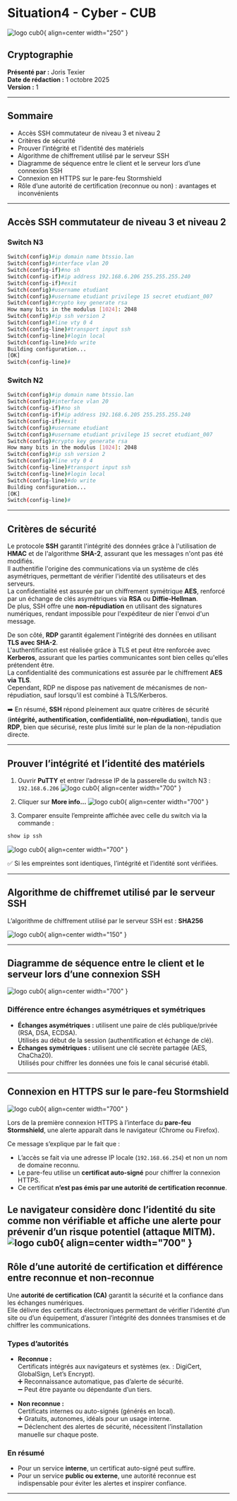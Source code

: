 # Situation4 - Cyber - CUB
![logo cub0](../../media/89.png){ align=center width="250" }
## Cryptographie  

**Présenté par :** Joris Texier  
**Date de rédaction :** 1 octobre 2025  
**Version :** 1  

---

## Sommaire

- Accès SSH commutateur de niveau 3 et niveau 2  
- Critères de sécurité  
- Prouver l’intégrité et l’identité des matériels  
- Algorithme de chiffrement utilisé par le serveur SSH  
- Diagramme de séquence entre le client et le serveur lors d’une connexion SSH  
- Connexion en HTTPS sur le pare-feu Stormshield  
- Rôle d’une autorité de certification (reconnue ou non) : avantages et inconvénients  

---

## Accès SSH commutateur de niveau 3 et niveau 2

### Switch N3

```bash
Switch(config)#ip domain name btssio.lan
Switch(config)#interface vlan 20
Switch(config-if)#no sh
Switch(config-if)#ip address 192.168.6.206 255.255.255.240
Switch(config-if)#exit
Switch(config)#username etudiant
Switch(config)#username etudiant privilege 15 secret etudiant_007
Switch(config)#crypto key generate rsa
How many bits in the modulus [1024]: 2048
Switch(config)#ip ssh version 2
Switch(config)#line vty 0 4
Switch(config-line)#transport input ssh
Switch(config-line)#login local
Switch(config-line)#do write
Building configuration...
[OK]
Switch(config-line)#
```

### Switch N2

```bash
Switch(config)#ip domain name btssio.lan
Switch(config)#interface vlan 20
Switch(config-if)#no sh
Switch(config-if)#ip address 192.168.6.205 255.255.255.240
Switch(config-if)#exit
Switch(config)#username etudiant
Switch(config)#username etudiant privilege 15 secret etudiant_007
Switch(config)#crypto key generate rsa
How many bits in the modulus [1024]: 2048
Switch(config)#ip ssh version 2
Switch(config)#line vty 0 4
Switch(config-line)#transport input ssh
Switch(config-line)#login local
Switch(config-line)#do write
Building configuration...
[OK]
Switch(config-line)#
```

---

## Critères de sécurité

Le protocole **SSH** garantit l'intégrité des données grâce à l'utilisation de **HMAC** et de l'algorithme **SHA-2**, assurant que les messages n'ont pas été modifiés.  
Il authentifie l'origine des communications via un système de clés asymétriques, permettant de vérifier l'identité des utilisateurs et des serveurs.  
La confidentialité est assurée par un chiffrement symétrique **AES**, renforcé par un échange de clés asymétriques via **RSA** ou **Diffie-Hellman**.  
De plus, SSH offre une **non-répudiation** en utilisant des signatures numériques, rendant impossible pour l'expéditeur de nier l'envoi d'un message.  

De son côté, **RDP** garantit également l'intégrité des données en utilisant **TLS avec SHA-2**.  
L'authentification est réalisée grâce à TLS et peut être renforcée avec **Kerberos**, assurant que les parties communicantes sont bien celles qu'elles prétendent être.  
La confidentialité des communications est assurée par le chiffrement **AES via TLS**.  
Cependant, RDP ne dispose pas nativement de mécanismes de non-répudiation, sauf lorsqu'il est combiné à TLS/Kerberos.

➡️ En résumé, **SSH** répond pleinement aux quatre critères de sécurité (**intégrité, authentification, confidentialité, non-répudiation**), tandis que **RDP**, bien que sécurisé, reste plus limité sur le plan de la non-répudiation directe.

---

## Prouver l’intégrité et l’identité des matériels

1. Ouvrir **PuTTY** et entrer l’adresse IP de la passerelle du switch N3 : `192.168.6.206`
![logo cub0](../../media/90.png){ align=center width="700" }

2. Cliquer sur **More info...**
![logo cub0](../../media/91.png){ align=center width="700" }

3. Comparer ensuite l’empreinte affichée avec celle du switch via la commande :
```bash
show ip ssh
```
![logo cub0](../../media/92.png){ align=center width="700" }

✅ Si les empreintes sont identiques, l’intégrité et l’identité sont vérifiées.

---

## Algorithme de chiffremet utilisé par le serveur SSH

L’algorithme de chiffrement utilisé par le serveur SSH est : **SHA256**

![logo cub0](../../media/93.png){ align=center width="150" }

---

## Diagramme de séquence entre le client et le serveur lors d’une connexion SSH
![logo cub0](../../media/94.png){ align=center width="700" }

### Différence entre échanges asymétriques et symétriques
- **Échanges asymétriques :** utilisent une paire de clés publique/privée (RSA, DSA, ECDSA).  
  Utilisés au début de la session (authentification et échange de clé).  
- **Échanges symétriques :** utilisent une clé secrète partagée (AES, ChaCha20).  
  Utilisés pour chiffrer les données une fois le canal sécurisé établi.  

---

## Connexion en HTTPS sur le pare-feu Stormshield
![logo cub0](../../media/95.png){ align=center width="700" }

Lors de la première connexion HTTPS à l’interface du **pare-feu Stormshield**, une alerte apparaît dans le navigateur (Chrome ou Firefox).

Ce message s’explique par le fait que :

- L’accès se fait via une adresse IP locale (`192.168.66.254`) et non un nom de domaine reconnu.  
- Le pare-feu utilise un **certificat auto-signé** pour chiffrer la connexion HTTPS.  
- Ce certificat **n’est pas émis par une autorité de certification reconnue**.  

Le navigateur considère donc l’identité du site comme non vérifiable et affiche une alerte pour prévenir d’un risque potentiel (attaque MITM).
![logo cub0](../../media/96.png){ align=center width="700" }
---

## Rôle d’une autorité de certification et différence entre reconnue et non-reconnue

Une **autorité de certification (CA)** garantit la sécurité et la confiance dans les échanges numériques.  
Elle délivre des certificats électroniques permettant de vérifier l’identité d’un site ou d’un équipement, d’assurer l’intégrité des données transmises et de chiffrer les communications.

### Types d’autorités

- **Reconnue :**  
  Certificats intégrés aux navigateurs et systèmes (ex. : DigiCert, GlobalSign, Let’s Encrypt).  
  ➕ Reconnaissance automatique, pas d’alerte de sécurité.  
  ➖ Peut être payante ou dépendante d’un tiers.

- **Non reconnue :**  
  Certificats internes ou auto-signés (générés en local).  
  ➕ Gratuits, autonomes, idéals pour un usage interne.  
  ➖ Déclenchent des alertes de sécurité, nécessitent l’installation manuelle sur chaque poste.

### En résumé

- Pour un service **interne**, un certificat auto-signé peut suffire.  
- Pour un service **public ou externe**, une autorité reconnue est indispensable pour éviter les alertes et inspirer confiance.

---

